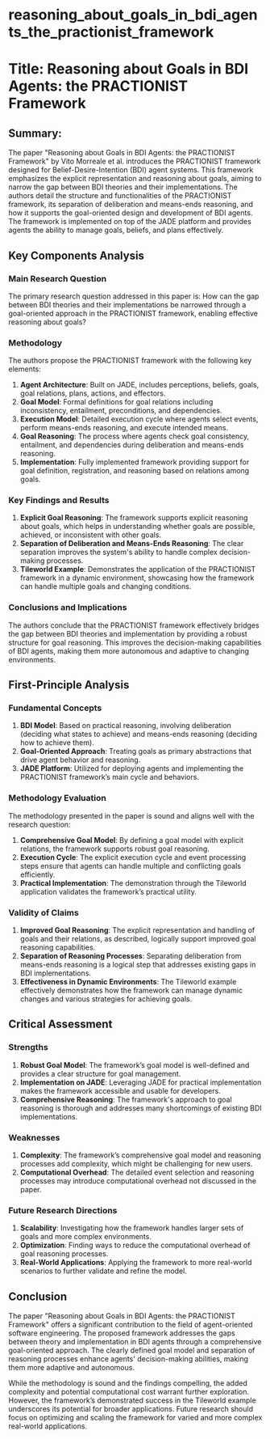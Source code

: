 # reasoning_about_goals_in_bdi_agents_the_practionist_framework

# Title: Reasoning about Goals in BDI Agents: the PRACTIONIST Framework

## Summary:
The paper "Reasoning about Goals in BDI Agents: the PRACTIONIST Framework" by Vito Morreale et al. introduces the PRACTIONIST framework designed for Belief-Desire-Intention (BDI) agent systems. This framework emphasizes the explicit representation and reasoning about goals, aiming to narrow the gap between BDI theories and their implementations. The authors detail the structure and functionalities of the PRACTIONIST framework, its separation of deliberation and means-ends reasoning, and how it supports the goal-oriented design and development of BDI agents. The framework is implemented on top of the JADE platform and provides agents the ability to manage goals, beliefs, and plans effectively.

## Key Components Analysis

### Main Research Question
The primary research question addressed in this paper is: How can the gap between BDI theories and their implementations be narrowed through a goal-oriented approach in the PRACTIONIST framework, enabling effective reasoning about goals?

### Methodology
The authors propose the PRACTIONIST framework with the following key elements:
1. **Agent Architecture**: Built on JADE, includes perceptions, beliefs, goals, goal relations, plans, actions, and effectors.
2. **Goal Model**: Formal definitions for goal relations including inconsistency, entailment, preconditions, and dependencies.
3. **Execution Model**: Detailed execution cycle where agents select events, perform means-ends reasoning, and execute intended means.
4. **Goal Reasoning**: The process where agents check goal consistency, entailment, and dependencies during deliberation and means-ends reasoning.
5. **Implementation**: Fully implemented framework providing support for goal definition, registration, and reasoning based on relations among goals.

### Key Findings and Results
1. **Explicit Goal Reasoning**: The framework supports explicit reasoning about goals, which helps in understanding whether goals are possible, achieved, or inconsistent with other goals.
2. **Separation of Deliberation and Means-Ends Reasoning**: The clear separation improves the system's ability to handle complex decision-making processes.
3. **Tileworld Example**: Demonstrates the application of the PRACTIONIST framework in a dynamic environment, showcasing how the framework can handle multiple goals and changing conditions.

### Conclusions and Implications
The authors conclude that the PRACTIONIST framework effectively bridges the gap between BDI theories and implementation by providing a robust structure for goal reasoning. This improves the decision-making capabilities of BDI agents, making them more autonomous and adaptive to changing environments.

## First-Principle Analysis

### Fundamental Concepts

1. **BDI Model**: Based on practical reasoning, involving deliberation (deciding what states to achieve) and means-ends reasoning (deciding how to achieve them).
2. **Goal-Oriented Approach**: Treating goals as primary abstractions that drive agent behavior and reasoning.
3. **JADE Platform**: Utilized for deploying agents and implementing the PRACTIONIST framework’s main cycle and behaviors.

### Methodology Evaluation

The methodology presented in the paper is sound and aligns well with the research question:
1. **Comprehensive Goal Model**: By defining a goal model with explicit relations, the framework supports robust goal reasoning.
2. **Execution Cycle**: The explicit execution cycle and event processing steps ensure that agents can handle multiple and conflicting goals efficiently.
3. **Practical Implementation**: The demonstration through the Tileworld application validates the framework’s practical utility.

### Validity of Claims

1. **Improved Goal Reasoning**: The explicit representation and handling of goals and their relations, as described, logically support improved goal reasoning capabilities.
2. **Separation of Reasoning Processes**: Separating deliberation from means-ends reasoning is a logical step that addresses existing gaps in BDI implementations.
3. **Effectiveness in Dynamic Environments**: The Tileworld example effectively demonstrates how the framework can manage dynamic changes and various strategies for achieving goals.

## Critical Assessment

### Strengths

1. **Robust Goal Model**: The framework’s goal model is well-defined and provides a clear structure for goal management.
2. **Implementation on JADE**: Leveraging JADE for practical implementation makes the framework accessible and usable for developers.
3. **Comprehensive Reasoning**: The framework's approach to goal reasoning is thorough and addresses many shortcomings of existing BDI implementations.

### Weaknesses

1. **Complexity**: The framework’s comprehensive goal model and reasoning processes add complexity, which might be challenging for new users.
2. **Computational Overhead**: The detailed event selection and reasoning processes may introduce computational overhead not discussed in the paper.

### Future Research Directions

1. **Scalability**: Investigating how the framework handles larger sets of goals and more complex environments.
2. **Optimization**: Finding ways to reduce the computational overhead of goal reasoning processes.
3. **Real-World Applications**: Applying the framework to more real-world scenarios to further validate and refine the model.

## Conclusion

The paper "Reasoning about Goals in BDI Agents: the PRACTIONIST Framework" offers a significant contribution to the field of agent-oriented software engineering. The proposed framework addresses the gaps between theory and implementation in BDI agents through a comprehensive goal-oriented approach. The clearly defined goal model and separation of reasoning processes enhance agents' decision-making abilities, making them more adaptive and autonomous.

While the methodology is sound and the findings compelling, the added complexity and potential computational cost warrant further exploration. However, the framework’s demonstrated success in the Tileworld example underscores its potential for broader applications. Future research should focus on optimizing and scaling the framework for varied and more complex real-world applications.